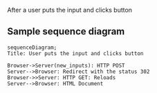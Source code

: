 After a user puts the input and clicks button 

## Sample sequence diagram
```mermaid
sequenceDiagram;
Title: User puts the input and clicks button 

Browser->Server(new_inputs): HTTP POST
Server-->Browser: Redirect with the status 302
Browser->>Server: HTTP GET: Reloads
Server-->Browser: HTML Document
```
